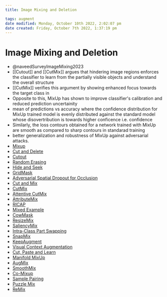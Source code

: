 ```yaml
---
title: Image Mixing and Deletion

tags: augment 
date modified: Monday, October 10th 2022, 2:02:07 pm
date created: Friday, October 7th 2022, 1:37:19 pm
---
```


# Image Mixing and Deletion
- @naveedSurveyImageMixing2023
- [[Cutout]] and [[CutMix]] argues that hindering image regions enforces the classifier to learn from the partially visible objects and understand the overall structure
- [[CutMix]] verifies this argument by showing enhanced focus towards the target class in
- Opposite to this, MixUp has shown to improve classifier's calibration and reduced prediction uncertainity
- mean of predictions vs accuracy where the confidence distribution for MixUp trained model is evenly distributed against the standard model whose disovertribution is towards higher conficence i.e. confidence
- Similarly, the loss contours obtained for a network trained with MixUp are smooth as compared to sharp contours in standarad training
- better generalization and robustness of MixUp against adversarial attacks.
- [Mixup](Mixup.md)
- [Cut and Delete](Cut%20and%20Delete.md)
- [Cutout](Cutout.md)
- [Random Erasing](Random%20Erasing.md)
- [Hide and Seek](Hide%20and%20Seek.md)
- [GridMask](GridMask.md)
- [Adversarial Spatial Dropout for Occlusion](Adversarial%20Spatial%20Dropout%20for%20Occlusion.md)
- [Cut and Mix](Cut%20and%20Mix.md)
- [CutMix](CutMix.md)
- [Attentive CutMix](Attentive%20CutMix.md)
- [AttributeMix](AttributeMix.md)
- [RICAP](RICAP.md)
- [Mixed Example](Mixed%20Example.md)
- [CowMask](CowMask.md)
- [ResizeMix](ResizeMix.md)
- [SaliencyMix](SaliencyMix.md)
- [Intra-Class Part Swapping](Intra-Class%20Part%20Swapping.md)
- [SnapMix](SnapMix.md)
- [KeepAugment](KeepAugment.md)
- [Visual Context Augmentation](Visual%20Context%20Augmentation.md)
- [Cut, Paste and Learn](Cut,%20Paste%20and%20Learn.md)
- [Manifold MixUp](Manifold%20MixUp.md)
- [AugMix](AugMix.md)
- [SmoothMix](SmoothMix.md)
- [Co-Mixup](Co-Mixup.md)
- [Sample Pairing](Sample%20Pairing.md)
- [Puzzle Mix](Puzzle%20Mix.md)
- [ReMix](ReMix.md)

